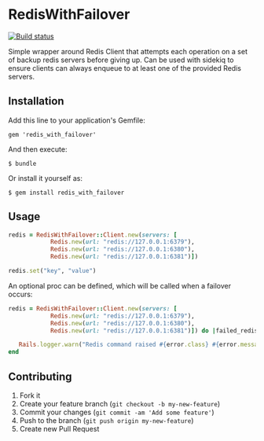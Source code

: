 # RedisWithFailover

[![Build status](https://secure.travis-ci.org/wanelo/redis_with_failover.png)](http://travis-ci.org/wanelo/redis_with_failover)

Simple wrapper around Redis Client that attempts each operation on a set of 
backup redis servers before giving up. Can be used with sidekiq to ensure 
clients can always enqueue to at least one of the provided Redis servers.

## Installation

Add this line to your application's Gemfile:

    gem 'redis_with_failover'

And then execute:

    $ bundle

Or install it yourself as:

    $ gem install redis_with_failover

## Usage

```ruby
redis = RedisWithFailover::Client.new(servers: [
            Redis.new(url: "redis://127.0.0.1:6379"),
            Redis.new(url: "redis://127.0.0.1:6380"),
            Redis.new(url: "redis://127.0.0.1:6381")])

redis.set("key", "value")
```

An optional proc can be defined, which will be called when a failover occurs:

```ruby
redis = RedisWithFailover::Client.new(servers: [
            Redis.new(url: "redis://127.0.0.1:6379"),
            Redis.new(url: "redis://127.0.0.1:6380"),
            Redis.new(url: "redis://127.0.0.1:6381")]) do |failed_redis, error|

   Rails.logger.warn("Redis command raised #{error.class} #{error.message} on #{failed_redis.inspect}, failing over to the next one")
end
```

## Contributing

1. Fork it
2. Create your feature branch (`git checkout -b my-new-feature`)
3. Commit your changes (`git commit -am 'Add some feature'`)
4. Push to the branch (`git push origin my-new-feature`)
5. Create new Pull Request
